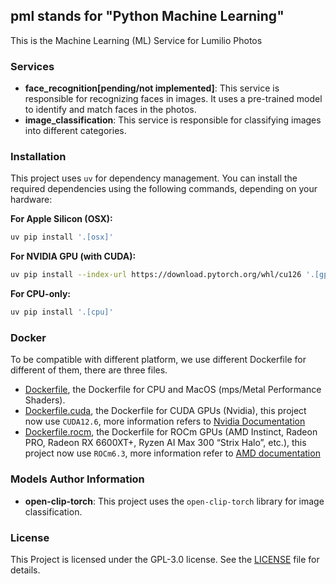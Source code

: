## pml stands for "Python Machine Learning"
This is the Machine Learning (ML) Service for Lumilio Photos
### Services
- **face_recognition[pending/not implemented]**: This service is responsible for recognizing faces in images.
It uses a pre-trained model to identify and match faces in the photos.
- **image_classification**: This service is responsible for classifying images into different categories.

### Installation

This project uses `uv` for dependency management. You can install the required dependencies using the following commands, depending on your hardware:

**For Apple Silicon (OSX):**
```bash
uv pip install '.[osx]'
```

**For NVIDIA GPU (with CUDA):**
```bash
uv pip install --index-url https://download.pytorch.org/whl/cu126 '.[gpu]'
```

**For CPU-only:**
```bash
uv pip install '.[cpu]'
```

### Docker

To be compatible with different platform, we use different Dockerfile for different of them, there are three files.

- [Dockerfile](./Dockerfile), the Dockerfile for CPU and MacOS (mps/Metal Performance Shaders).
- [Dockerfile.cuda](./Dockerfile.cuda), the Dockerfile for CUDA GPUs (Nvidia), this project now use `CUDA12.6`, more information refers to [Nvidia Documentation](https://docs.nvidia.com/deeplearning/cudnn/backend/latest/reference/support-matrix.html)
- [Dockerfile.rocm](./Dockerfile.rocm), the Dockerfile for ROCm GPUs (AMD Instinct, Radeon PRO, Radeon RX 6600XT+, Ryzen AI Max 300 “Strix Halo”, etc.), this project now use `ROCm6.3`, more information refer to [AMD documentation](https://rocm.docs.amd.com/en/latest/compatibility/compatibility-matrix.html)

### Models Author Information
- **open-clip-torch**: This project uses the `open-clip-torch` library for image classification.

### License
This Project is licensed under the GPL-3.0 license. See the [LICENSE](../LICENSE) file for details.
